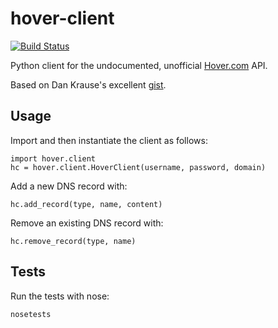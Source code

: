 # hover-client

[![Build Status](https://travis-ci.org/worldofchris/hover-client.png)](https://travis-ci.org/worldofchris/hover-client)

Python client for the undocumented, unofficial [Hover.com](http://hover.com)  API.

Based on Dan Krause's excellent [gist](https://gist.github.com/dankrause/5585907).

## Usage

Import and then instantiate the client as follows:

    import hover.client
    hc = hover.client.HoverClient(username, password, domain)

Add a new DNS record with:

    hc.add_record(type, name, content)

Remove an existing DNS record with:

    hc.remove_record(type, name)

## Tests

Run the tests with nose:

    nosetests
